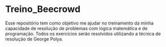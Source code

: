 # Treino_Beecrowd
Esse repositório tem como objetivo me ajudar no treinamento da minha capacidade de resolução de problemas com lógica matemática e de programação. Todos os exercícios serão resolvidos utilizando a técnica de resolução de George Polya.
